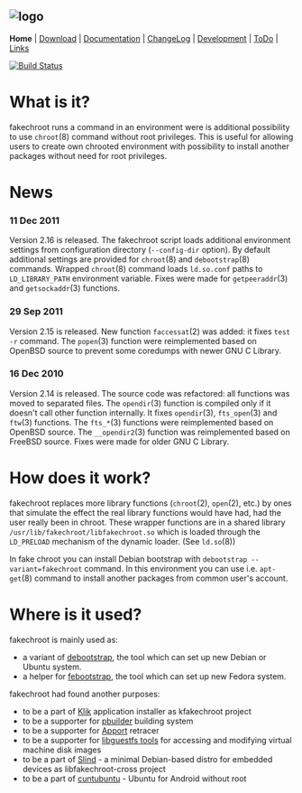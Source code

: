 ![logo](http://fakechroot.alioth.debian.org/img/fakechroot_logo.png)
---

**Home** | [Download](https://github.com/fakechroot/fakechroot/wiki/Download) | [Documentation](https://github.com/fakechroot/fakechroot/blob/master/man/fakechroot.pod) | [ChangeLog](https://github.com/fakechroot/fakechroot/blob/master/NEWS.md) | [Development](https://github.com/fakechroot/fakechroot/wiki/Development) | [ToDo](https://github.com/fakechroot/fakechroot/wiki/Todo) | [Links](https://github.com/fakechroot/fakechroot/wiki/Links)

[![Build Status](https://travis-ci.org/dex4er/fakechroot.png?branch=master)](https://travis-ci.org/dex4er/fakechroot)

# What is it?

fakechroot runs a command in an environment were is additional possibility to
use `chroot`(8) command without root privileges.  This is useful for allowing
users to create own chrooted environment with possibility to install another
packages without need for root privileges. 

# News

### 11 Dec 2011

Version 2.16 is released. The fakechroot script loads additional environment
settings from configuration directory (`--config-dir` option). By default
additional settings are provided for `chroot`(8) and `debootstrap`(8)
commands. Wrapped `chroot`(8) command loads `ld.so.conf` paths to
`LD_LIBRARY_PATH` environment variable. Fixes were made for `getpeeraddr`(3)
and `getsockaddr`(3) functions.

### 29 Sep 2011

Version 2.15 is released. New function `faccessat`(2) was added: it fixes
`test -r` command. The `popen`(3) function were reimplemented based on OpenBSD
source to prevent some coredumps with newer GNU C Library.

### 16 Dec 2010

Version 2.14 is released. The source code was refactored: all functions was
moved to separated files. The `opendir`(3) function is compiled only if it
doesn't call other function internally.  It fixes `opendir`(3), `fts_open`(3)
and `ftw`(3) functions. The `fts_*`(3) functions were reimplemented based on
OpenBSD source. The `__opendir2`(3) function was reimplemented based on
FreeBSD source. Fixes were made for older GNU C Library.

# How does it work?

fakechroot replaces more library functions (`chroot`(2), `open`(2), etc.) by
ones that simulate the effect the real library functions would have had, had
the user really been in chroot.  These wrapper functions are in a shared
library `/usr/lib/fakechroot/libfakechroot.so` which is loaded through the
`LD_PRELOAD` mechanism of the dynamic loader.  (See `ld.so`(8))

In fake chroot you can install Debian bootstrap with `debootstrap
--variant=fakechroot` command.  In this environment you can use i.e. 
`apt-get`(8) command to install another packages from common user's account.

# Where is it used?

fakechroot is mainly used as:

* a variant of [debootstrap](http://code.erisian.com.au/Wiki/debootstrap), the tool which can set up new Debian or Ubuntu system.
* a helper for [febootstrap](http://et.redhat.com/~rjones/febootstrap/), the tool which can set up new Fedora system.

fakechroot had found another purposes:

* to be a part of [Klik](http://klik.atekon.de) application installer as kfakechroot project 
* to be a supporter for [pbuilder](http://pbuilder.alioth.debian.org/) building system
* to be a supporter for [Apport](https://wiki.ubuntu.com/Apport) retracer 
* to be a supporter for [libguestfs tools](http://libguestfs.org/) for accessing and modifying virtual machine disk images 
* to be a part of [Slind](https://www.slind.org/Main_Page) - a minimal Debian-based distro for embedded devices as libfakechroot-cross project
* to be a part of [cuntubuntu](https://play.google.com/store/apps/details?id=com.cuntubuntu) - Ubuntu for Android without root
